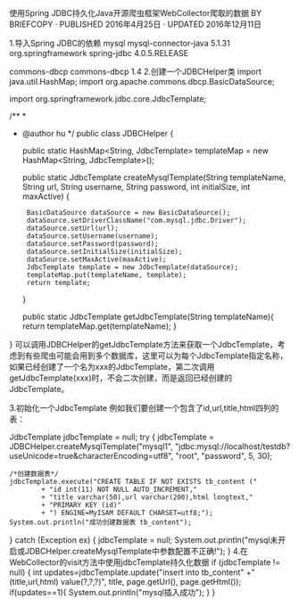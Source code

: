 使用Spring JDBC持久化Java开源爬虫框架WebCollector爬取的数据
BY BRIEFCOPY · PUBLISHED 2016年4月25日 · UPDATED 2016年12月11日

1.导入Spring JDBC的依赖
<dependency>
    <groupId>mysql</groupId>
    <artifactId>mysql-connector-java</artifactId>
    <version>5.1.31</version>
</dependency>
<dependency>
    <groupId>org.springframework</groupId>
    <artifactId>spring-jdbc</artifactId>
    <version>4.0.5.RELEASE</version>
</dependency>

<dependency>
    <groupId>commons-dbcp</groupId>
    <artifactId>commons-dbcp</artifactId>
    <version>1.4</version>
</dependency>
2.创建一个JDBCHelper类
import java.util.HashMap;
import org.apache.commons.dbcp.BasicDataSource;

import org.springframework.jdbc.core.JdbcTemplate;

/**
 *
 * @author hu
 */
public class JDBCHelper {

    public static HashMap<String, JdbcTemplate> templateMap 
        = new HashMap<String, JdbcTemplate>();

    public static JdbcTemplate createMysqlTemplate(String templateName, 
            String url, String username, String password, 
            int initialSize, int maxActive) {

        BasicDataSource dataSource = new BasicDataSource();
        dataSource.setDriverClassName("com.mysql.jdbc.Driver");
        dataSource.setUrl(url);
        dataSource.setUsername(username);
        dataSource.setPassword(password);
        dataSource.setInitialSize(initialSize);
        dataSource.setMaxActive(maxActive);
        JdbcTemplate template = new JdbcTemplate(dataSource);
        templateMap.put(templateName, template);
        return template;
    }

    public static JdbcTemplate getJdbcTemplate(String templateName){
        return templateMap.get(templateName);
    }

}
可以调用JDBCHelper的getJdbcTemplate方法来获取一个JdbcTemplate，考虑到有些爬虫可能会用到多个数据库，这里可以为每个JdbcTemplate指定名称，如果已经创建了一个名为xxx的JdbcTemplate，第二次调用getJdbcTemplate(xxx)时，不会二次创建，而是返回已经创建的JdbcTemplate。

3.初始化一个JdbcTemplate
例如我们要创建一个包含了id,url,title,html四列的表：

JdbcTemplate jdbcTemplate = null;
try {
    jdbcTemplate = JDBCHelper.createMysqlTemplate("mysql1",
            "jdbc:mysql://localhost/testdb?useUnicode=true&characterEncoding=utf8",
            "root", "password", 5, 30);

    /*创建数据表*/
    jdbcTemplate.execute("CREATE TABLE IF NOT EXISTS tb_content ("
            + "id int(11) NOT NULL AUTO_INCREMENT,"
            + "title varchar(50),url varchar(200),html longtext,"
            + "PRIMARY KEY (id)"
            + ") ENGINE=MyISAM DEFAULT CHARSET=utf8;");
    System.out.println("成功创建数据表 tb_content");
} catch (Exception ex) {
    jdbcTemplate = null;
    System.out.println("mysql未开启或JDBCHelper.createMysqlTemplate中参数配置不正确!");
}
4.在WebCollector的visit方法中使用jdbcTemplate持久化数据
if (jdbcTemplate != null) {
    int updates=jdbcTemplate.update("insert into tb_content"
        +" (title,url,html) value(?,?,?)",
            title, page.getUrl(), page.getHtml());
    if(updates==1){
        System.out.println("mysql插入成功");
    }
}